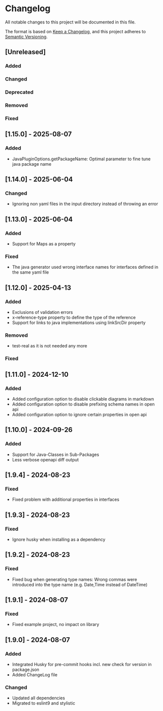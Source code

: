 # Changelog

All notable changes to this project will be documented in this file.

The format is based on [Keep a Changelog](https://keepachangelog.com/en/1.1.0/),
and this project adheres to [Semantic Versioning](https://semver.org/spec/v2.0.0.html).

## [Unreleased]

### Added

### Changed

### Deprecated

### Removed

### Fixed

## [1.15.0] - 2025-08-07

### Added
- JavaPluginOptions.getPackageName: Optimal parameter to fine tune java package name

## [1.14.0] - 2025-06-04

### Changed
- Ignoring non yaml files in the input directory instead of throwing an error

## [1.13.0] - 2025-06-04

### Added
- Support for Maps as a property

### Fixed
- The java generator used wrong interface names for interfaces defined in the same yaml file

## [1.12.0] - 2025-04-13

### Added
- Exclusions of validation errors
- x-reference-type property to define the type of the reference
- Support for links to java implementations using linkSrcDir property

### Removed
- test-real as it is not needed any more

### Fixed

## [1.11.0] - 2024-12-10
### Added
- Added configuration option to disable clickable diagrams in markdown
- Added configuration option to disable prefixing schema names in open api
- Added configuration option to ignore certain properties in open api

## [1.10.0] - 2024-09-26
### Added
- Support for Java-Classes in Sub-Packages
- Less verbose openapi diff output

## [1.9.4] - 2024-08-23
### Fixed
- Fixed problem with additional properties in interfaces

## [1.9.3] - 2024-08-23
### Fixed
- Ignore husky when installing as a dependency

## [1.9.2] - 2024-08-23
### Fixed
- Fixed bug when generating type names: Wrong commas were introduced into the type name (e.g. Date,Time instead of DateTime)

## [1.9.1] - 2024-08-07
### Fixed
- Fixed example project, no impact on library

## [1.9.0] - 2024-08-07
### Added
- Integrated Husky for pre-commit hooks incl. new check for version in package.json
- Added ChangeLog file

### Changed
- Updated all dependencies
- Migrated to eslint9 and stylistic
